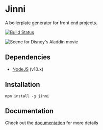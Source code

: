 
[documentation]: http://itadakimas.github.io/jinni

# Jinni

A boilerplate generator for front end projects.

[![Build Status](https://travis-ci.org/itadakimas/jinni.svg?branch=master)](https://travis-ci.org/itadakimas/jinni)

![Scene for Disney's Aladdin movie](http://i.giphy.com/tpTOw6sljB2U.gif)

## Dependencies

* [NodeJS](https://nodejs.org) (v10.x)

## Installation

```
npm install -g jinni
```

## Documentation

Check out the [documentation] for more details
